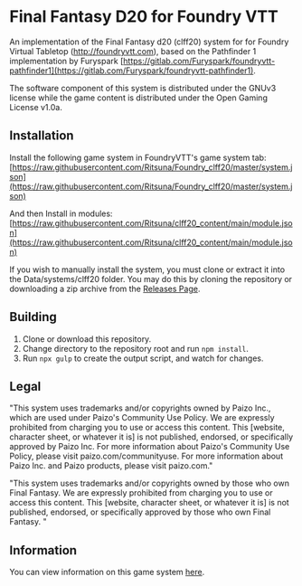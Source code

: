 # Final Fantasy D20 for Foundry VTT

An implementation of the Final Fantasy d20 (clff20) system for for Foundry 
Virtual Tabletop (http://foundryvtt.com), based on the Pathfinder 1 
implementation by Furyspark [https://gitlab.com/Furyspark/foundryvtt-pathfinder1](https://gitlab.com/Furyspark/foundryvtt-pathfinder1).

The software component of this system is distributed under the GNUv3 license
while the game content is distributed under the Open Gaming License v1.0a.

## Installation

Install the following game system in FoundryVTT's game system tab: [https://raw.githubusercontent.com/Ritsuna/Foundry_clff20/master/system.json](https://raw.githubusercontent.com/Ritsuna/Foundry_clff20/master/system.json)

And then Install in modules: [https://raw.githubusercontent.com/Ritsuna/clff20_content/main/module.json](https://raw.githubusercontent.com/Ritsuna/clff20_content/main/module.json)

If you wish to manually install the system, you must clone or extract it into
the Data/systems/clff20 folder. You may do this by cloning the repository or
downloading a zip archive from the [Releases Page](https://github.com/Ritsuna/clff20-foundry/releases).

## Building

1. Clone or download this repository.
2. Change directory to the repository root and run `npm install`.
3. Run `npx gulp` to create the output script, and watch for changes.

## Legal

"This system uses trademarks and/or copyrights owned by Paizo Inc., which are used under Paizo's Community Use Policy. We are expressly prohibited from charging you to use or access this content. This [website, character sheet, or whatever it is] is not published, endorsed, or specifically approved by Paizo Inc. For more information about Paizo's Community Use Policy, please visit paizo.com/communityuse. For more information about Paizo Inc. and Paizo products, please visit paizo.com."


"This system uses trademarks and/or copyrights owned by those who own Final Fantasy. We are expressly prohibited from charging you to use or access this content. This [website, character sheet, or whatever it is] is not published, endorsed, or specifically approved by those who own Final Fantasy. "

## Information

You can view information on this game system [here](https://www.finalfantasyd20.com/).
